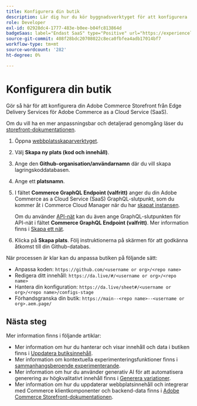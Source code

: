 ```yaml
---
title: Konfigurera din butik
description: Lär dig hur du kör byggnadsverktyget för att konfigurera  [!DNL Adobe Commerce as a Cloud Service] butiken.
role: Developer
exl-id: 02928dc4-1777-483e-b0ee-b04fc813864d
badgeSaas: label="Endast SaaS" type="Positive" url="https://experienceleague.adobe.com/sv/docs/commerce/user-guides/product-solutions" tooltip="Gäller endast Adobe Commerce as a Cloud Service- och Adobe Commerce Optimizer-projekt (SaaS-infrastruktur som hanteras av Adobe)."
source-git-commit: 408f28bdc20708022c8eca0fbfea4adb17014bf7
workflow-type: tm+mt
source-wordcount: '282'
ht-degree: 0%

---
```


# Konfigurera din butik

Gör så här för att konfigurera din Adobe Commerce Storefront från Edge Delivery Services för Adobe Commerce as a Cloud Service (SaaS).

Om du vill ha en mer anpassningsbar och detaljerad genomgång läser du [storefront-dokumentationen](https://experienceleague.adobe.com/developer/commerce/storefront/get-started/?lang=sv-SE).

1. Öppna [webbplatsskaparverktyget](https://da.live/app/adobe-commerce/storefront-tools/tools/site-creator/site-creator).

1. Välj **Skapa ny plats (kod och innehåll)**.

1. Ange den **Github-organisation/användarnamn** där du vill skapa lagringskoddatabasen.

1. Ange ett **platsnamn**.

1. I fältet **Commerce GraphQL Endpoint (valfritt)** anger du din Adobe Commerce as a Cloud Service (SaaS) GraphQL-slutpunkt, som du kommer åt i Commerce Cloud Manager när du har [skapat instansen](./getting-started.md#create-an-instance).

   Om du använder [API-nät](https://developer.adobe.com/graphql-mesh-gateway/mesh/basic) kan du även ange GraphQL-slutpunkten för API-nät i fältet **Commerce GraphQL Endpoint (valfritt)**. Mer information finns i [Skapa ett nät](https://developer.adobe.com/graphql-mesh-gateway/mesh/basic/create-mesh).

1. Klicka på **Skapa plats**. Följ instruktionerna på skärmen för att godkänna åtkomst till din Github-databas.

När processen är klar kan du anpassa butiken på följande sätt:

* Anpassa koden: `https://github.com/<username or org>/<repo name>`
* Redigera ditt innehåll: `https://da.live/#/<username or org>/<repo name>`
* Hantera din konfiguration: `https://da.live/sheet#/<username or org>/<repo name>/configs-stage`
* Förhandsgranska din butik: `https://main--<repo name>--<username or org>.aem.page/`

## Nästa steg

Mer information finns i följande artiklar:

* Mer information om hur du hanterar och visar innehåll och data i butiken finns i [Uppdatera butiksinnehåll](./use-cases.md#update-storefront-content).
* Mer information om kontextuella experimenteringsfunktioner finns i [sammanhangsberoende experimenterande](./use-cases.md#contextual-experimentation).
* Mer information om hur du använder generativ AI för att automatisera generering av högkvalitativt innehåll finns i [Generera variationer](./use-cases.md#generate-variations).
* Mer information om hur du uppdaterar webbplatsinnehåll och integrerar med Commerce klientkomponenter och backend-data finns i [Adobe Commerce Storefront-dokumentationen](https://experienceleague.adobe.com/developer/commerce/storefront/?lang=sv-SE).
